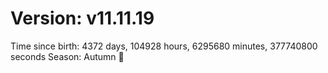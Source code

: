 # Version: v11.11.19
Time since birth: 4372 days, 104928 hours, 6295680 minutes, 377740800 seconds
Season: Autumn 🍁
